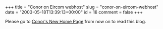 +++
title = "Conor on Eircom webhost"
slug = "conor-on-eircom-webhost"
date = "2003-05-18T13:39:13+00:00"
id = 18
comment = false
+++

Please go to [Conor's New Home Page](http://homepage.eircom.net/~cwjoneill/) from now on to read this blog.

 
